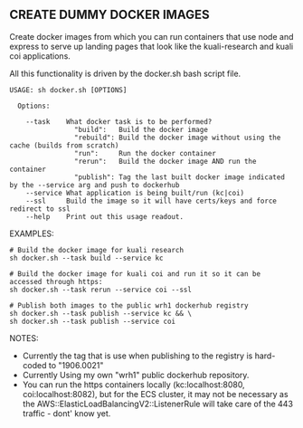 ## CREATE DUMMY DOCKER IMAGES

Create docker images from which you can run containers that use node and express to serve up landing pages that look like the kuali-research and kuali coi applications.

All this functionality is driven by the docker.sh bash script file.

```
USAGE: sh docker.sh [OPTIONS]

  Options:

    --task    What docker task is to be performed?
                "build":   Build the docker image
                "rebuild": Build the docker image without using the cache (builds from scratch) 
                "run":     Run the docker container
                "rerun":   Build the docker image AND run the container
                "publish": Tag the last built docker image indicated by the --service arg and push to dockerhub
    --service What application is being built/run (kc|coi)
    --ssl     Build the image so it will have certs/keys and force redirect to ssl
    --help    Print out this usage readout.
```

EXAMPLES:

```
# Build the docker image for kuali research
sh docker.sh --task build --service kc

# Build the docker image for kuali coi and run it so it can be accessed through https:
sh docker.sh --task rerun --service coi --ssl

# Publish both images to the public wrh1 dockerhub registry
sh docker.sh --task publish --service kc && \
sh docker.sh --task publish --service coi
```

NOTES:

- Currently the tag that is use when publishing to the registry is hard-coded to "1906.0021"
- Currently Using my own "wrh1" public dockerhub repository.
- You can run the https containers locally (kc:localhost:8080, coi:localhost:8082), but for the ECS cluster, it may not be necessary as the AWS::ElasticLoadBalancingV2::ListenerRule will take care of the 443 traffic - dont' know yet.